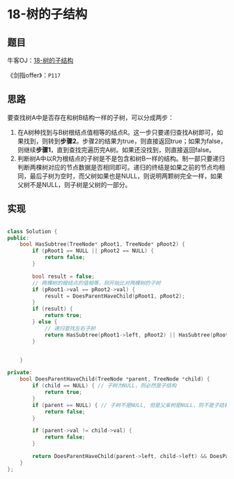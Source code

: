 # 18-树的子结构

## 题目

牛客OJ：[18-树的子结构](https://www.nowcoder.com/practice/6e196c44c7004d15b1610b9afca8bd88?tpId=13&tqId=11170&tPage=1&rp=1&ru=%2Fta%2Fcoding-interviews&qru=%2Fta%2Fcoding-interviews%2Fquestion-ranking)

《剑指offer》：`P117`

## 思路

要查找树A中是否存在和树B结构一样的子树，可以分成两步：

1. 在A树种找到与B树根结点值相等的结点R。这一步只要递归查找A树即可，如果找到，则转到**步骤2**。步骤2的结果为true，则直接返回true；如果为false，则继续**步骤1**，直到查找完遍历完A树。如果还没找到，则直接返回false。
2. 判断树A中以R为根结点的子树是不是包含和树B一样的结构。制一部只要递归判断两棵树对应的节点数据是否相同即可。递归的终结是如果之前的节点均相同，最后子树为空时，而父树如果也是NULL，则说明两颗树完全一样，如果父树不是NULL，则子树是父树的一部分。

## 实现

```c++

class Solution {
public:
    bool HasSubtree(TreeNode* pRoot1, TreeNode* pRoot2) {
        if (pRoot1 == NULL || pRoot2 == NULL) {
            return false;
        }

        bool result = false;
        // 两棵树的根结点的值相等，则开始比对两棵树的子树
        if (pRoot1->val == pRoot2->val) {
            result = DoesParentHaveChild(pRoot1, pRoot2);
        } 
        if (result) {
            return true;
        } else {
            // 递归查找左右子树
            return HasSubtree(pRoot1->left, pRoot2) || HasSubtree(pRoot1->right, pRoot2);
        }


    }

private:
    bool DoesParentHaveChild(TreeNode *parent, TreeNode *child) {
        if (child == NULL) { // 子树为NULL，则必然是子结构
            return true;
        }
        if (parent == NULL) { // 子树不是NULL, 但是父亲树是NULL，则不是子结构
            return false;
        }

        if (parent->val != child->val) {
            return false;
        }

        return DoesParentHaveChild(parent->left, child->left) && DoesParentHaveChild(parent->right, child->right);
    }
};
```

